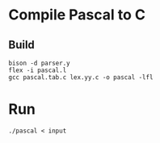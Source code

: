 # Compile Pascal to C
## Build
```
bison -d parser.y  
flex -i pascal.l  
gcc pascal.tab.c lex.yy.c -o pascal -lfl
```
# Run
`./pascal < input`
